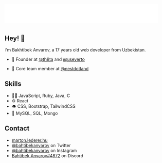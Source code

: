 <h1 align="center">
  <img src="https://raw.githubusercontent.com/martonlederer/martonlederer/master/name.svg" alt="Marton Lederer" />
</h1>

## Hey! 👋
I'm Bakhtibek Anvarov, a 17 years old web developer from Uzbekistan.

- 🧭 Founder at [@th8ta](https://github.com/th8ta) and [@useverto](https://github.com/useverto)

- 👥 Core team member at [@nestdotland](https://github.com/nestdotland)

## Skills
- 👨‍💻 JavaScript, Ruby, Java, C
- ⚙️ React
- 👁️ CSS, Bootstrap, TailwindCSS
- 💽 MySQL, SQL, Mongo

## Contact
- [marton.lederer.hu](https://marton.lederer.hu)
- [@bahtibekanvarov](https://twitter.com/martonlederer) on Twitter
- [@bahtibekanvarov](https://instagram.com/bakhtibekanvarov) on Instagram
- [Bahtibek Anvarov#4872](./) on Discord
